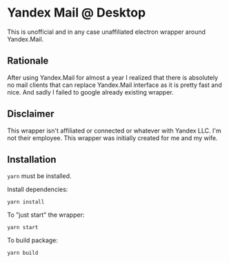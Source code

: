 # Yandex Mail @ Desktop

This is unofficial and in any case unaffiliated electron wrapper around Yandex.Mail.

## Rationale

After using Yandex.Mail for almost a year I realized that there is absolutely no mail clients that can replace Yandex.Mail interface as it is pretty fast and nice. And sadly I failed to google already existing wrapper.

## Disclaimer

This wrapper isn't affiliated or connected or whatever with Yandex LLC. I'm not their employee. This wrapper was initially created for me and my wife.

## Installation

``yarn`` must be installed.

Install dependencies:

```
yarn install
```

To "just start" the wrapper:

```
yarn start
```

To build package:

```
yarn build
```